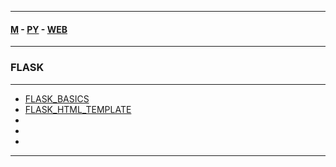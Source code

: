 
---

#### [M](https://github.com/ttltrk/TTT/blob/master/menu.md) - [PY](https://github.com/ttltrk/TTT/blob/master/PY/PY.md) - [WEB](https://github.com/ttltrk/TTT/blob/master/PY/WEB/WEB.md)

---

### FLASK

---

* [FLASK_BASICS](https://github.com/ttltrk/TTT/blob/master/PY/WEB/FLASK/FLASK_BASICS/FLASK_BASICS.md)
* [FLASK_HTML_TEMPLATE](https://github.com/ttltrk/TTT/blob/master/PY/WEB/FLASK/FLASK_HTML_TEMPLATE/FLASK_HTML_TEMPLATE.md)
* []()
* []()
* []()

---
